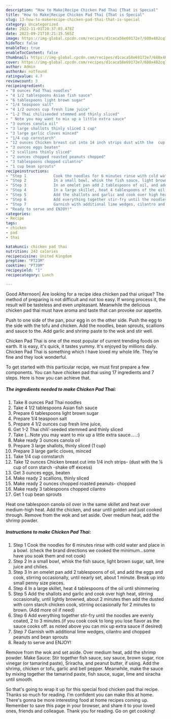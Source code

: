 ```yaml
---
description: "How to Make|Recipe Chicken Pad Thai {That is Special"
title: "How to Make|Recipe Chicken Pad Thai {That is Special"
slug: 13-how-to-makerecipe-chicken-pad-thai-that-is-special
category: Uncategorized
date: 2022-11-01T20:37:03.478Z
date: 2023-09-21T10:21:15.565Z
image: https://img-global.cpcdn.com/recipes/d1caca58e69172e7/680x482cq70/chicken-pad-thai-recipe-main-photo.jpg
hideToc: false
enableToc: true
enableTocContent: false
thumbnail: https://img-global.cpcdn.com/recipes/d1caca58e69172e7/680x482cq70/chicken-pad-thai-recipe-main-photo.jpg
cover: https://img-global.cpcdn.com/recipes/d1caca58e69172e7/680x482cq70/chicken-pad-thai-recipe-main-photo.jpg
author: Admin
authorAv: notfound
ratingvalue: 4.7
reviewcount: 3
recipeingredient:
- "8 ounces Pad Thai noodles"
- "4 1/2 tablespoons Asian fish sauce"
- "6 tablespoons light brown sugar"
- "1/4 teaspoon salt"
- "4 1/2 ounces cup fresh lime juice"
- "1-2 Thai chiliseeded stemmed and thinly sliced"
- " Note you may want to mix up a little extra sauce"
- "3 ounces canola oil"
- "3 large shallots thinly sliced 1 cup"
- "3 large garlic cloves minced"
- "1/4 cup cornstarch"
- "12 ounces Chicken breast cut into 14 inch strips dust with the  cup of corn starch shake off excess"
- "3 ounces eggs beaten"
- "2 scallions thinly sliced"
- "2 ounces chopped roasted peanuts chopped"
- "3 tablespoons chopped cilantro"
- "1 cup bean sprouts"
recipeinstructions:
- "Step 1            Cook the noodles for 6 minutes rinse with cold water and place in a bowl. (check the brand directions we cooked the minimum...some have you soak them and not cook)"
- "Step 2            In a small bowl, whisk the fish sauce, light brown sugar, salt, lime juice and chilies."
- "Step 3            In an omelet pan add 2 tablespoons of oil, and add the eggs and cook, stirring occasionally, until nearly set, about 1 minute. Break up into small penny size pieces."
- "Step 4            In a large skillet, heat 4 tablespoons of the oil until shimmering"
- "Step 5            Add the shallots and garlic and cook over high heat, stirring occasionally, until lightly browned, about 2 minutes then add the dusted with corn starch chicken cook, stirring occasionally for 2 minutes to brown. (Add more oil if need)"
- "Step 6            Add everything together stir-fry until the noodles are evenly coated, 2 to 3 minutes.(if you cook cook to long you lose flavor as the sauce cooks off. as noted above you can mix up extra sauce if desired)"
- "Step 7            Garnish with additional lime wedges, cilantro and chopped peanuts and bean sprouts"
- "Ready to serve and ENJOY!"
categories:
- Recipe
tags:
- chicken
- pad
- thai

katakunci: chicken pad thai 
nutrition: 243 calories
recipecuisine: United Kingdom
preptime: "PT23M"
cooktime: "PT39M"
recipeyield: "1"
recipecategory: Lunch

---
```



Good Afternoon| Are looking for a recipe idea chicken pad thai unique? The method of preparing is not difficult and not too easy. If wrong process it, the result will be tasteless and even unpleasant. Meanwhile the delicious chicken pad thai must have aroma and taste that can provoke our appetite.





Push to one side of the pan, pour egg in on the other side. Push the egg to the side with the tofu and chicken. Add the noodles, bean sprouts, scallions and sauce to the. Add garlic and shrimp paste to the wok and stir well.

Chicken Pad Thai is one of the most popular of current trending foods on earth. It is easy, it's quick, it tastes yummy. It's enjoyed by millions daily. Chicken Pad Thai is something which I have loved my whole life. They're fine and they look wonderful.


To get started with this particular recipe, we must first prepare a few components. You can have chicken pad thai using 17 ingredients and 7 steps. Here is how you can achieve that.

<!--inarticleads1-->

##### The ingredients needed to make Chicken Pad Thai:

1. Take 8 ounces Pad Thai noodles
1. Take 4 1/2 tablespoons Asian fish sauce
1. Prepare 6 tablespoons light brown sugar
1. Prepare 1/4 teaspoon salt
1. Prepare 4 1/2 ounces cup fresh lime juice,
1. Get 1-2 Thai chili’-seeded stemmed and thinly sliced
1. Take  (...Note you may want to mix up a little extra sauce.....:)
1. Make ready 3 ounces canola oil
1. Prepare 3 large shallots, thinly sliced (1 cup)
1. Prepare 3 large garlic cloves, minced
1. Take 1/4 cup cornstarch
1. Take 12 ounces Chicken breast cut into 1/4 inch strips- (dust with the ¼ cup of corn starch -shake off excess)
1. Get 3 ounces eggs, beaten
1. Make ready 2 scallions, thinly sliced
1. Make ready 2 ounces chopped roasted peanuts- chopped
1. Make ready 3 tablespoons chopped cilantro
1. Get 1 cup bean sprouts


Heat one tablespoon canola oil over in the same skillet and heat over medium-high heat. Add the chicken, and sear until golden and just cooked through. Remove from the wok and set aside. Over medium heat, add the shrimp powder. 

<!--inarticleads2-->

##### Instructions to make Chicken Pad Thai:

1. Step 1            Cook the noodles for 6 minutes rinse with cold water and place in a bowl. (check the brand directions we cooked the minimum...some have you soak them and not cook)
1. Step 2            In a small bowl, whisk the fish sauce, light brown sugar, salt, lime juice and chilies.
1. Step 3            In an omelet pan add 2 tablespoons of oil, and add the eggs and cook, stirring occasionally, until nearly set, about 1 minute. Break up into small penny size pieces.
1. Step 4            In a large skillet, heat 4 tablespoons of the oil until shimmering
1. Step 5            Add the shallots and garlic and cook over high heat, stirring occasionally, until lightly browned, about 2 minutes then add the dusted with corn starch chicken cook, stirring occasionally for 2 minutes to brown. (Add more oil if need)
1. Step 6            Add everything together stir-fry until the noodles are evenly coated, 2 to 3 minutes.(if you cook cook to long you lose flavor as the sauce cooks off. as noted above you can mix up extra sauce if desired)
1. Step 7            Garnish with additional lime wedges, cilantro and chopped peanuts and bean sprouts
1. Ready to serve and ENJOY!

Remove from the wok and set aside. Over medium heat, add the shrimp powder. Make Sauce: Stir together fish sauce, soy sauce, brown sugar, rice vinegar (or tamarind paste), Sriracha, and peanut butter, if using. Add the shrimp, chicken or tofu, garlic and bell pepper. Meanwhile, make the sauce by mixing together the tamarind paste, fish sauce, sugar, lime and siracha until smooth. 

So that's going to wrap it up for this special food chicken pad thai recipe. Thanks so much for reading. I'm confident you can make this at home. There's gonna be more interesting food at home recipes coming up. Remember to save this page in your browser, and share it to your loved ones, friends and colleague. Thank you for reading. Go on get cooking!
